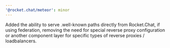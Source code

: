 ```yaml
---
'@rocket.chat/meteor': minor
---
```


Added the ability to serve .well-known paths directly from Rocket.Chat, if using federation, removing the need for special reverse proxy configuration or another component layer for specific types of reverse proxies / loadbalancers.
